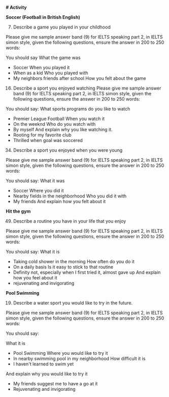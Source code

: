 **# Activity**

**Soccer (Football in British English)**

7. Describe a game you played in your childhood

Please give me sample answer band (9) for IELTS speaking part 2, in IELTS simon style, given the following questions, ensure the answer in 200 to 250 words:

You should say
What the game was
- Soccer 
When you played it
- When as a kid
Who you played with
- My neighbors friends after school
How you felt about the game

16. Describe a sport you enjoyed watching
Please give me sample answer band (9) for IELTS speaking part 2, in IELTS simon style, given the following questions, ensure the answer in 200 to 250 words:

You should say:
What sports programs do you like to watch
- Premier League Football 
When you watch it
- On the weeknd
Who do you watch with
- By myself
And explain why you like watching it.
- Rooting for my favorite club
- Thrilled when goal was soccered


34. Describe a sport you enjoyed when you were young

Please give me sample answer band (9) for IELTS speaking part 2, in IELTS simon style, given the following questions, ensure the answer in 200 to 250 words:

You should say:
What it was
- Soccer
Where you did it
- Nearby fields in the neighborhood
Who you did it with
- My friends
And explain how you felt about it

**Hit the gym**

49. Describe a routine you have in your life that you enjoy

Please give me sample answer band (9) for IELTS speaking part 2, in IELTS simon style, given the following questions, ensure the answer in 200 to 250 words:

You should say:
What it is
- Taking cold shower in the morning
How often do you do it
- On a daily basis
Is it easy to stick to that routine
- Definity not, especially when I first tried it, almost gave up
And explain how you feel about it
- rejuvenating and invigorating


**Pool Swimming**

19. Describe a water sport you would like to try in the future.

Please give me sample answer band (9) for IELTS speaking part 2, in IELTS simon style, given the following questions, ensure the answer in 200 to 250 words:

You should say:

What it is
- Pool Swimming
Where you would like to try it
- In nearby swimming pool in my neighborhood
How difficult it is
- I haven't learned to swim yet

And explain why you would like to try it
- My friends suggest me to have a go at it
- Rejuvenating and invigorating